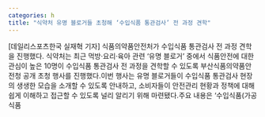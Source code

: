 ```yaml
---
categories: h
title: "식약처 유명 블로거들 초청해 ‘수입식품 통관검사’ 전 과정 견학"
---
```

[데일리스포츠한국 실재혁 기자] 식품의약품안전처가 수입식품 통관검사 전 과정 견학을 진행했다.																식약처는 최근 먹방·요리·육아 관련 ‘유명 블로거’ 중에서 식품안전에 대한 관심이 높은 10명이 수입식품 통관검사 전 과정을 견학할 수 있도록 부산식품의약품안전청 공개 초청 행사를 진행했다.이번 행사는 유명 블로거들이 수입식품 통관검사 현장의 생생한 모습을 소개할 수 있도록 안내하고, 소비자들이 안전관리 현황과 정책에 대해 쉽게 이해하고 접근할 수 있도록 널리 알리기 위해 마련됐다.주요 내용은 ‘수입식품(가공식품